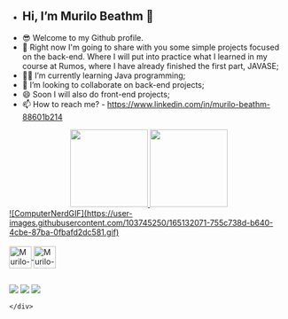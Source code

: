 - ## Hi, I’m Murilo Beathm 👋 
- 😎 Welcome to my Github profile.
- 👀 Right now I'm going to share with you some simple projects focused on the back-end. Where I will put into practice 
      what I learned in my course at Rumos, where I have already finished the first part, JAVASE;
- 👨‍💻 I’m currently learning Java programming; 
- 😤 I’m looking to collaborate on back-end projects;
- 😄 Soon I will also do front-end projects;
- 📫 How to reach me? - https://www.linkedin.com/in/murilo-beathm-88601b214

<div align="center">
  <a href="https://github.com/murilobeathm">
  <img height="140em" src="https://github-readme-stats.vercel.app/api?username=murilobeathm&show_icons=true&theme=dark&include_all_commits=true&count_private=true"/>
  <img height="140em" src="https://github-readme-stats.vercel.app/api/top-langs/?username=murilobeathm&layout=compact&langs_count=7&theme=dark"/>
       
</div>
![ComputerNerdGIF](https://user-images.githubusercontent.com/103745250/165132071-755c738d-b640-4cbe-87ba-0fbafd2dc581.gif)     
<div style="display: inline_block"><br>
  <img align="center" alt="Murilo-J" height="40" width="40" src="https://cdn.jsdelivr.net/gh/devicons/devicon/icons/java/java-plain-wordmark.svg" />
  <img align="center" alt="Murilo-MS" height="40" width="40" src="https://cdn.jsdelivr.net/gh/devicons/devicon/icons/mysql/mysql-original-wordmark.svg" /> 
          
</div>

 ##
      
  <div>
       <a href="https://www.linkedin.com/in/murilo-beathm-88601b214/" target="_blank"><img src="https://img.shields.io/badge/-LinkedIn-%230077B5?style=for-the-badge&logo=linkedin&logoColor=white" target="_blank"></a>   
       <a href="https://www.credly.com/users/murilo-beathm/badges" target="_blank"><img src="https://img.shields.io/badge/-credly-%230077B5?style=for-the-badge&logo=credly&logoColor=white" target="_blank"></a> 
       <a href = "mailto:mbeathm@gmail.com"><img src="https://img.shields.io/badge/Gmail-D14836?style=for-the-badge&logo=gmail&logoColor=white" target="_blank"></a>
        
       
    </div>
      
      
